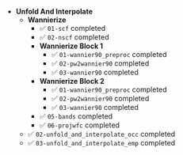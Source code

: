 - **Unfold And Interpolate**
  - **Wannierize**
    - ✅ `01-scf` completed  
    - ✅ `02-nscf` completed  
    - **Wannierize Block 1**
      - ✅ `01-wannier90_preproc` completed  
      - ✅ `02-pw2wannier90` completed  
      - ✅ `03-wannier90` completed  
    - **Wannierize Block 2**
      - ✅ `01-wannier90_preproc` completed  
      - ✅ `02-pw2wannier90` completed  
      - ✅ `03-wannier90` completed  
    - ✅ `05-bands` completed  
    - ✅ `06-projwfc` completed  
  - ✅ `02-unfold_and_interpolate_occ` completed  
  - ✅ `03-unfold_and_interpolate_emp` completed  

